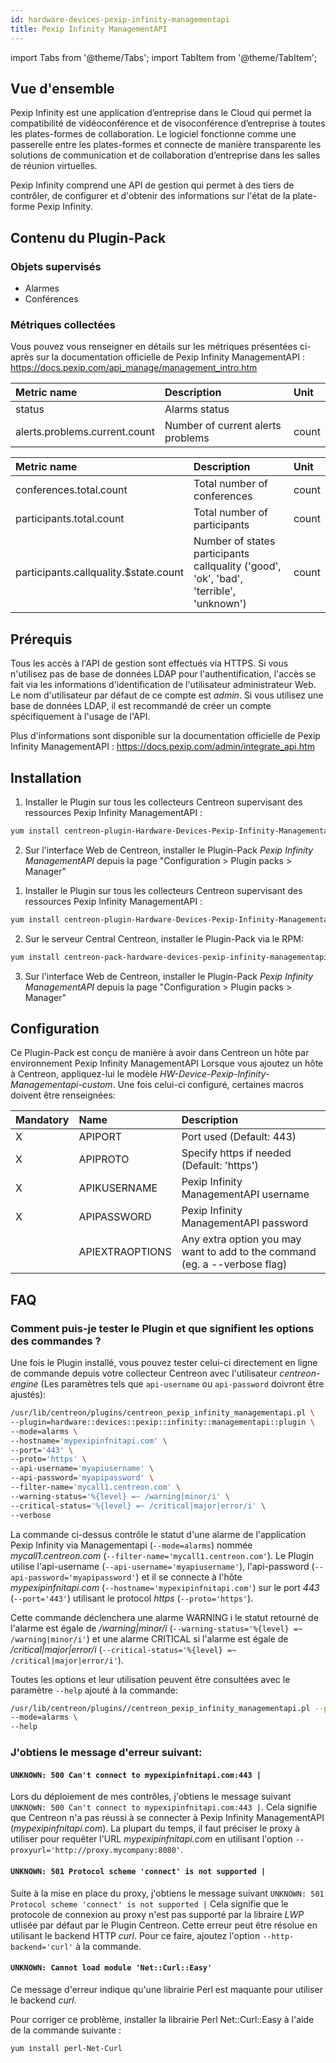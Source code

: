 ```yaml
---
id: hardware-devices-pexip-infinity-managementapi
title: Pexip Infinity ManagementAPI
---
```

import Tabs from '@theme/Tabs';
import TabItem from '@theme/TabItem';


## Vue d'ensemble

Pexip Infinity est une application d’entreprise dans le Cloud qui permet la compatibilité de vidéoconférence et de visoconférence d’entreprise
à toutes les plates-formes de collaboration. Le logiciel fonctionne comme une passerelle entre les plates-formes et connecte de manière transparente
les solutions de communication et de collaboration d’entreprise dans les salles de réunion virtuelles.

Pexip Infinity comprend une API de gestion qui permet à des tiers de contrôler, de configurer et d'obtenir des informations sur l'état de la plate-forme Pexip Infinity.

## Contenu du Plugin-Pack

### Objets supervisés

* Alarmes
* Conférences

### Métriques collectées

Vous pouvez vous renseigner en détails sur les métriques présentées ci-après sur la documentation officielle
de Pexip Infinity ManagementAPI : https://docs.pexip.com/api_manage/management_intro.htm

<Tabs groupId="operating-systems">
<TabItem value="Alarms" label="Alarms">

| Metric name                                | Description                         | Unit  |
| :----------------------------------------- | :-----------------------------------| :---- |
| status                                     | Alarms status                       |       |
| alerts.problems.current.count              | Number of  current alerts problems  | count |

</TabItem>
<TabItem value="Conferences" label="Conferences">

| Metric name                                 | Description                                                                            | Unit  |
| :------------------------------------------ | :------------------------------------------------------------------------------------- | :---- |
| conferences.total.count                     | Total number of conferences                                                            | count |
| participants.total.count                    | Total number of participants			                                               | count |
| participants.callquality.$state.count       | Number of states participants callquality ('good', 'ok', 'bad', 'terrible', 'unknown') | count |

</TabItem>
</Tabs>

## Prérequis

Tous les accès à l'API de gestion sont effectués via HTTPS.
Si vous n'utilisez pas de base de données LDAP pour l'authentification, l'accès se fait via les informations d'identification de l'utilisateur administrateur Web.
Le nom d'utilisateur par défaut de ce compte est *admin*.
Si vous utilisez une base de données LDAP, il est recommandé de créer un compte spécifiquement à l'usage de l'API.

Plus d'informations sont disponible sur la documentation officielle de Pexip Infinity ManagementAPI : https://docs.pexip.com/admin/integrate_api.htm

## Installation

<Tabs groupId="operating-systems">
<TabItem value="online" label="Online License">

1. Installer le Plugin sur tous les collecteurs Centreon supervisant des ressources Pexip Infinity ManagementAPI :

```bash
yum install centreon-plugin-Hardware-Devices-Pexip-Infinity-Managementapi.noarch
```

2. Sur l'interface Web de Centreon, installer le Plugin-Pack *Pexip Infinity ManagementAPI* depuis la page "Configuration > Plugin packs > Manager"

</TabItem>
<TabItem value="offline" label="Offline License">

1. Installer le Plugin sur tous les collecteurs Centreon supervisant des ressources Pexip Infinity ManagementAPI :

```bash
yum install centreon-plugin-Hardware-Devices-Pexip-Infinity-Managementapi.noarch
```

2. Sur le serveur Central Centreon, installer le Plugin-Pack via le RPM:

```bash
yum install centreon-pack-hardware-devices-pexip-infinity-managementapi.noarch
```

3. Sur l'interface Web de Centreon, installer le Plugin-Pack *Pexip Infinity ManagementAPI* depuis la page "Configuration > Plugin packs > Manager"

</TabItem>
</Tabs>

## Configuration

Ce Plugin-Pack est conçu de manière à avoir dans Centreon un hôte par environnement Pexip Infinity ManagementAPI
Lorsque vous ajoutez un hôte à Centreon, appliquez-lui le modèle *HW-Device-Pexip-Infinity-Managementapi-custom*.
Une fois celui-ci configuré, certaines macros doivent être renseignées:

| Mandatory | Name            | Description                                                                |
| :-------- | :-------------- | :------------------------------------------------------------------------- |
| X         | APIPORT         | Port used (Default: 443)                                                   |
| X         | APIPROTO        | Specify https if needed (Default: 'https')                                 |
| X         | APIKUSERNAME    | Pexip Infinity ManagementAPI username                                      |
| X         | APIPASSWORD     | Pexip Infinity ManagementAPI password     	                               |
|           | APIEXTRAOPTIONS | Any extra option you may want to add to the command (eg. a --verbose flag) |

## FAQ

### Comment puis-je tester le Plugin et que signifient les options des commandes ?

Une fois le Plugin installé, vous pouvez tester celui-ci directement en ligne de commande depuis votre collecteur Centreon avec l'utilisateur *centreon-engine*
(Les paramètres tels que ```api-username``` ou ```api-password``` doivront être ajustés):

```bash
/usr/lib/centreon/plugins/centreon_pexip_infinity_managementapi.pl \
--plugin=hardware::devices::pexip::infinity::managementapi::plugin \
--mode=alarms \
--hostname='mypexipinfnitapi.com' \
--port='443' \
--proto='https' \
--api-username='myapiusername' \
--api-password='myapipassword' \
--filter-name='mycall1.centreon.com' \
--warning-status='%{level} =~ /warning|minor/i' \
--critical-status='%{level} =~ /critical|major|error/i' \
--verbose
```

La commande ci-dessus contrôle le statut d'une alarme de l'application Pexip Infinity via Managementapi (```--mode=alarms```) nommée *mycall1.centreon.com* (```--filter-name='mycall1.centreon.com'```).
Le Plugin utilise l'api-username (```--api-username='myapiusername'```), l'api-password (```--api-password='myapipassword'```)
et il se connecte à l'hôte _mypexipinfnitapi.com_ (```--hostname='mypexipinfnitapi.com'```) sur le port _443_ (```--port='443'```) utilisant le protocol _https_ (```--proto='https'```).

Cette commande déclenchera une alarme WARNING i le statut retourné de l'alarme est égale de */warning|minor/i* (```--warning-status='%{level} =~ /warning|minor/i'```)
et une alarme CRITICAL si l'alarme est égale de */critical|major|error/i* (```--critical-status='%{level} =~ /critical|major|error/i'```).

Toutes les options et leur utilisation peuvent être consultées avec le paramètre ```--help``` ajouté à la commande:

```bash
/usr/lib/centreon/plugins//centreon_pexip_infinity_managementapi.pl --plugin=hardware::devices::pexip::infinity::managementapi::plugin \
--mode=alarms \
--help
```

### J'obtiens le message d'erreur suivant:

#### ```UNKNOWN: 500 Can't connect to mypexipinfnitapi.com:443 |```

Lors du déploiement de mes contrôles, j'obtiens le message suivant ```UNKNOWN: 500 Can't connect to mypexipinfnitapi.com:443 |```.
Cela signifie que Centreon n'a pas réussi à se connecter à Pexip Infinity ManagementAPI (*mypexipinfnitapi.com*).
La plupart du temps, il faut préciser le proxy à utiliser pour requêter l'URL *mypexipinfnitapi.com* en utilisant l'option ```--proxyurl='http://proxy.mycompany:8080'```.

#### ```UNKNOWN: 501 Protocol scheme 'connect' is not supported |```

Suite à la mise en place du proxy, j'obtiens le message suivant ```UNKNOWN: 501 Protocol scheme 'connect' is not supported |```
Cela signifie que le protocole de connexion au proxy n'est pas supporté par la libraire *LWP* utlisée par défaut par le Plugin Centreon.
Cette erreur peut être résolue en utilisant le backend HTTP *curl*. Pour ce faire, ajoutez l'option ```--http-backend='curl'``` à la commande.

#### ```UNKNOWN: Cannot load module 'Net::Curl::Easy'```

Ce message d'erreur indique qu'une librairie Perl est maquante pour utiliser le backend *curl*.

Pour corriger ce problème, installer la librairie Perl Net\:\:Curl\:\:Easy à l'aide de la commande suivante :

```bash
yum install perl-Net-Curl
```
